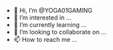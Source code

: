 - 👋 Hi, I’m @YOGA01GAMING
- 👀 I’m interested in ...
- 🌱 I’m currently learning ...
- 💞️ I’m looking to collaborate on ...
- 📫 How to reach me ...

<!---
YOGA01GAMING/YOGA01GAMING is a ✨ special ✨ repository because its `README.md` (this file) appears on your GitHub profile.
You can click the Preview link to take a look at your changes.
--->
